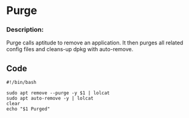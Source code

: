 # __Purge__
### Description:  

Purge calls aptitude to remove an application. It then purges all related config files and cleans-up dpkg with auto-remove.

## __Code__
```
#!/bin/bash

sudo apt remove --purge -y $1 | lolcat
sudo apt auto-remove -y | lolcat
clear
echo "$1 Purged"
```

